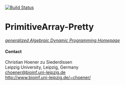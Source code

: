 [![Build Status](https://travis-ci.org/choener/PrimitiveArray-Pretty.svg?branch=master)](https://travis-ci.org/choener/PrimitiveArray-Pretty)

# PrimitiveArray-Pretty

[*generalized Algebraic Dynamic Programming Homepage*](http://www.bioinf.uni-leipzig.de/Software/gADP/)




#### Contact

Christian Hoener zu Siederdissen  
Leipzig University, Leipzig, Germany  
choener@bioinf.uni-leipzig.de  
http://www.bioinf.uni-leipzig.de/~choener/  

